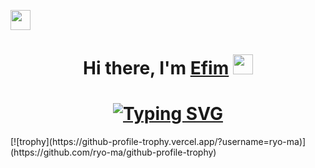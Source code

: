 <img src="https://img.icons8.com/?size=50&id=81844&format=png" height="32"/></h1> 
<h1 align="center">Hi there, I'm <a href="https://daniilshat.ru/" target="_blank">Efim</a> 
<img src="https://github.com/blackcater/blackcater/raw/main/images/Hi.gif" height="32"/></h1>
<h1 align="center"><a href="https://git.io/typing-svg"><img src="https://readme-typing-svg.herokuapp.com?font=Fira+Code&size=22&duration=6000&pause=1000&color=469A34&width=435&lines=I+love+frogs+and+Python+very+much+!" alt="Typing SVG" /></a>
</h1> [![trophy](https://github-profile-trophy.vercel.app/?username=ryo-ma)](https://github.com/ryo-ma/github-profile-trophy)
